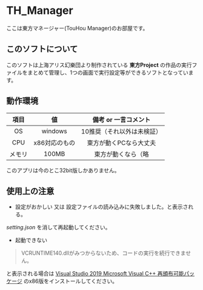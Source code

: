 # TH_Manager

ここは東方マネージャー(TouHou Manager)のお部屋です。
## このソフトについて
  
このソフトは上海アリス幻樂団より制作されている **東方Project** の作品の実行ファイルをまとめて管理し、1つの画面で実行設定等ができるソフトとなっています。

## 動作環境

|項目|値|備考 or 一言コメント|
|:---:|:---:|:---:|
|OS|windows|10推奨（それ以外は未検証）|
|CPU|x86対応のもの|東方が動くPCなら大丈夫|
|メモリ|100MB|東方が動くなら（略|

このアプリは今のとこ32bit版しかありません。

## 使用上の注意

* 設定がおかしい 又は 設定ファイルの読み込みに失敗しました。と表示される。

_setting.json_ を消して再起動してください。

* 起動できない
> VCRUNTIME140.dllがみつからないため、コードの実行を続行できません。
 
と表示される場合は
[Visual Studio 2019 Microsoft Visual C++ 再頒布可能パッケージ](https://support.microsoft.com/ja-jp/help/2977003/he-latest-supported-visual-c-downloads)
のx86版をインストールしてください。

